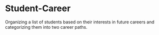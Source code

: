 # Student-Career
Organizing a list of students based on their interests in future careers and categorizing them into two career paths.
